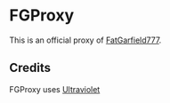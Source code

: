 # FGProxy
This is an official proxy of [FatGarfield777](fatgarfield777.xyz).

## Credits
FGProxy uses [Ultraviolet](https://github.com/titaniumnetwork-dev/Ultraviolet)
